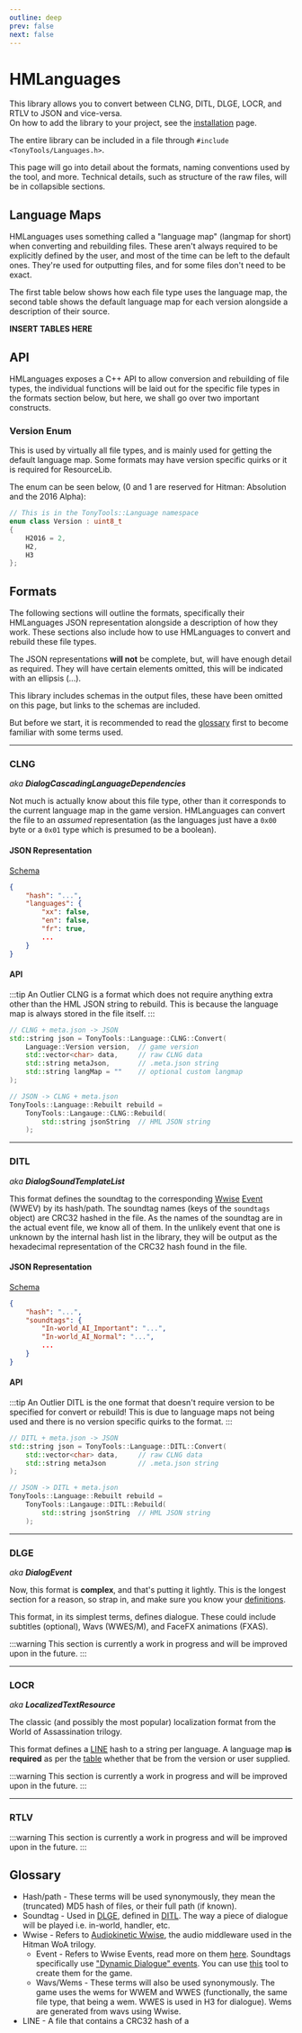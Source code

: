 ```yaml
---
outline: deep
prev: false
next: false
---
```


# HMLanguages

This library allows you to convert between CLNG, DITL, DLGE, LOCR, and RTLV to JSON and vice-versa.  
On how to add the library to your project, see the [installation](/general/installation) page.

The entire library can be included in a file through `#include <TonyTools/Languages.h>`.

This page will go into detail about the formats, naming conventions used by the tool, and more. Technical details, such as structure of the raw files, will be in collapsible sections.

## Language Maps

HMLanguages uses something called a "language map" (langmap for short) when converting and rebuilding files. These aren't always required to be explicitly defined by the user, and most of the time can be left to the default ones. They're used for outputting files, and for some files don't need to be exact.

The first table below shows how each file type uses the language map, the second table shows the default language map for each version alongside a description of their source.

**INSERT TABLES HERE**

## API

HMLanguages exposes a C++ API to allow conversion and rebuilding of file types, the individual functions will be laid out for the specific file types in the formats section below, but here, we shall go over two important constructs.

### Version Enum

This is used by virtually all file types, and is mainly used for getting the default language map. Some formats may have version specific quirks or it is required for ResourceLib.

The enum can be seen below, (0 and 1 are reserved for Hitman: Absolution and the 2016 Alpha):

```cpp
// This is in the TonyTools::Language namespace
enum class Version : uint8_t
{
    H2016 = 2,
    H2,
    H3
};
```

## Formats

The following sections will outline the formats, specifically their HMLanguages JSON representation alongside a description of how they work.
These sections also include how to use HMLanguages to convert and rebuild these file types.

The JSON representations **will not** be complete, but, will have enough detail as required. They will have certain elements omitted, this will be indicated with an ellipsis (...).

This library includes schemas in the output files, these have been omitted on this page, but links to the schemas are included.

But before we start, it is recommended to read the [glossary](#glossary) first to become familiar with some terms used.

---

### CLNG
*aka **DialogCascadingLanguageDependencies***

Not much is actually know about this file type, other than it corresponds to the current language map in the game version. HMLanguages can convert the file to an *assumed* representation (as the languages just have a `0x00` byte or a `0x01` type which is presumed to be a boolean).

#### JSON Representation

[Schema](/schemas/clng.schema.json)
```json
{
    "hash": "...",
    "languages": {
        "xx": false,
        "en": false,
        "fr": true,
        ...
    }
}
```

#### API

:::tip An Outlier
CLNG is a format which does not require anything extra other than the HML JSON string to rebuild. This is because the language map is always stored in the file itself.
:::

```cpp
// CLNG + meta.json -> JSON
std::string json = TonyTools::Language::CLNG::Convert(
    Language::Version version,  // game version
    std::vector<char> data,     // raw CLNG data
    std::string metaJson,       // .meta.json string
    std::string langMap = ""    // optional custom langmap
);

// JSON -> CLNG + meta.json
TonyTools::Language::Rebuilt rebuild =
    TonyTools::Langauge::CLNG::Rebuild(
        std::string jsonString  // HML JSON string
    );
```

---

### DITL
*aka **DialogSoundTemplateList***

This format defines the soundtag to the corresponding [Wwise](#glossary) [Event]() (WWEV) by its hash/path. The soundtag names (keys of the `soundtags` object) are CRC32 hashed in the file. As the names of the soundtag are in the actual event file, we know all of them. In the unlikely event that one is unknown by the internal hash list in the library, they will be output as the hexadecimal representation of the CRC32 hash found in the file.

#### JSON Representation

[Schema](/schemas/ditl.schema.json)
```json
{
    "hash": "...",
    "soundtags": {
        "In-world_AI_Important": "...",
        "In-world_AI_Normal": "...",
        ...
    }
}
```

#### API

:::tip An Outlier
DITL is the one format that doesn't require version to be specified for convert or rebuild! This is due to language maps not being used and there is no version specific quirks to the format.
:::

```cpp
// DITL + meta.json -> JSON
std::string json = TonyTools::Language::DITL::Convert(
    std::vector<char> data,     // raw CLNG data
    std::string metaJson        // .meta.json string
);

// JSON -> DITL + meta.json
TonyTools::Language::Rebuilt rebuild =
    TonyTools::Langauge::DITL::Rebuild(
        std::string jsonString  // HML JSON string
    );
```

---

### DLGE
*aka **DialogEvent***

Now, this format is **complex**, and that's putting it lightly. This is the longest section for a reason, so strap in, and make sure you know your [definitions](#glossary).

This format, in its simplest terms, defines dialogue. These could include subtitles (optional), Wavs (WWES/M), and FaceFX animations (FXAS).

:::warning
This section is currently a work in progress and will be improved upon in the future.
:::

---

### LOCR
*aka **LocalizedTextResource***

The classic (and possibly the most popular) localization format from the World of Assassination trilogy.

This format defines a [LINE](#glossary) hash to a string per language. A language map **is required** as per the [table](#language-maps) whether that be from the version or user supplied.

:::warning
This section is currently a work in progress and will be improved upon in the future.
:::

---

### RTLV

:::warning
This section is currently a work in progress and will be improved upon in the future.
:::

## Glossary

- Hash/path - These terms will be used synonymously, they mean the (truncated) MD5 hash of files, or their full path (if known).
- Soundtag - Used in [DLGE](#dlge), defined in [DITL](#ditl). The way a piece of dialogue will be played i.e. in-world, handler, etc.
- Wwise - Refers to [Audiokinetic Wwise](https://www.audiokinetic.com/en/products/wwise/), the audio middleware used in the Hitman WoA trilogy.
    - Event - Refers to Wwise Events, read more on them [here](https://www.audiokinetic.com/en/library/edge/?source=WwiseFundamentalApproach&id=understanding_events).
        Soundtags specifically use ["Dynamic Dialogue" events](https://www.audiokinetic.com/en/library/edge/?source=Help&id=understanding_dynamic_dialogue_system).
        You can use [this](https://github.com/glacier-modding/G2WwiseDataTool) tool to create them for the game.
    - Wavs/Wems - These terms will also be used synonymously. The game uses the wems for WWEM and WWES (functionally, the same file type, that being a wem. WWES
        is used in H3 for dialogue). Wems are generated from wavs using Wwise.
- LINE - A file that contains a CRC32 hash of a 
